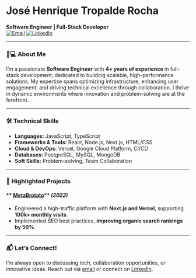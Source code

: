 # José Henrique Tropalde Rocha  
**Software Engineer | Full-Stack Developer**  
[![Email](https://img.shields.io/badge/Email-joschenrique.tropalde%40gmail.com-blue?style=flat&logo=gmail)](mailto:joschenrique.tropalde@gmail.com)
[![LinkedIn](https://img.shields.io/badge/LinkedIn-jose--henrique--tropalde-0077B5?style=flat&logo=linkedin)](https://linkedin.com/in/jose-henrique-tropalde)

---

### 👨💻 About Me  
I’m a passionate **Software Engineer** with **4+ years of experience** in full-stack development, dedicated to building scalable, high-performance solutions. My expertise spans optimizing infrastructure, enhancing user engagement, and driving technical excellence through collaboration. I thrive in dynamic environments where innovation and problem-solving are at the forefront.  

---

### 🛠️ Technical Skills  
- **Languages:** JavaScript, TypeScript
- **Frameworks & Tools:** React, Node.js, Next.js, HTML/CSS  
- **Cloud & DevOps:** Vercel, Google Cloud Platform, CI/CD  
- **Databases:** PostgreSQL, MySQL, MongoDB  
- **Soft Skills:** Problem-solving, Team Collaboration  

---

### 📂 Highlighted Projects  

#### ** [MetaBrotato](metabrotato.com)** *(2022)*  
- Engineered a high-traffic platform with **Next.js and Vercel**, supporting **100k+ monthly visits**.  
- Implemented SEO best practices, **improving organic search rankings by 50%**.  

---

### 📬 Let’s Connect!  
I’m always open to discussing tech, collaboration opportunities, or innovative ideas. Reach out via [email](mailto:josehenrique.tropalde@gmail.com) or connect on [LinkedIn](https://linkedin.com/in/jose-henrique-tropalde).  
